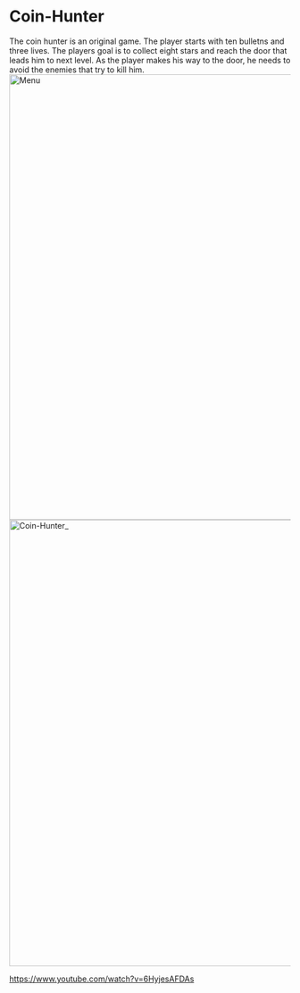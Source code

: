# Coin-Hunter

The coin hunter is an original game.
The player starts with ten bulletns and three lives.
The players goal is to collect eight stars and reach the door that leads 
him to next level. As the player makes his way to the door, he needs to avoid the enemies that try to kill him.
<img width="798" alt="Menu" src="https://user-images.githubusercontent.com/100926289/190889592-57123d63-4752-43ae-ad24-d2d23fe89c0a.png">
<img width="800" alt="Coin-Hunter_" src="https://user-images.githubusercontent.com/100926289/190890061-94cdf7f6-15c9-4f44-bc25-5017f76c7cd3.png">

https://www.youtube.com/watch?v=6HyjesAFDAs
